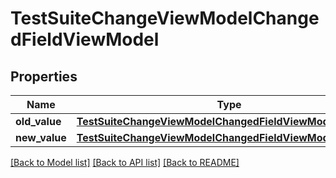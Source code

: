 # TestSuiteChangeViewModelChangedFieldViewModel


## Properties
Name | Type | Description | Notes
------------ | ------------- | ------------- | -------------
**old_value** | [**TestSuiteChangeViewModelChangedFieldViewModelOldValue**](TestSuiteChangeViewModelChangedFieldViewModelOldValue.md) |  | [optional] 
**new_value** | [**TestSuiteChangeViewModelChangedFieldViewModelOldValue**](TestSuiteChangeViewModelChangedFieldViewModelOldValue.md) |  | [optional] 

[[Back to Model list]](../README.md#documentation-for-models) [[Back to API list]](../README.md#documentation-for-api-endpoints) [[Back to README]](../README.md)


